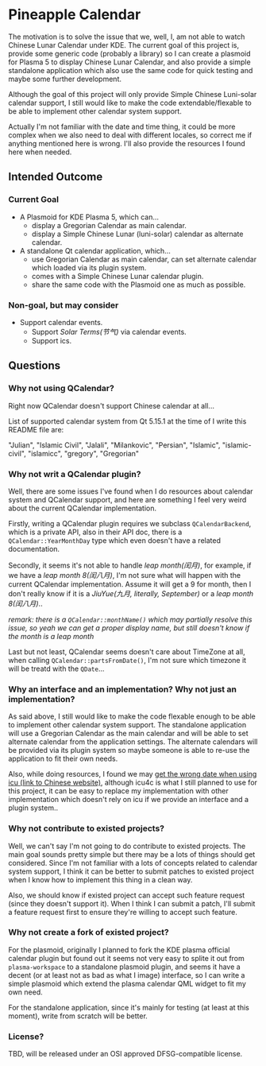 # Pineapple Calendar

The motivation is to solve the issue that we, well, I, am not able to watch Chinese Lunar Calendar under KDE. The current goal of this project is, provide some generic code (probably a library) so I can create a plasmoid for Plasma 5 to display Chinese Lunar Calendar, and also provide a simple standalone application which also use the same code for quick testing and maybe some further development.

Although the goal of this project will only provide Simple Chinese Luni-solar calendar support, I still would like to make the code extendable/flexable to be able to implement other calendar system support.

Actually I'm not familiar with the date and time thing, it could be more complex when we also need to deal with different locales, so correct me if anything mentioned here is wrong. I'll also provide the resources I found here when needed.

## Intended Outcome

### Current Goal

 - A Plasmoid for KDE Plasma 5, which can...
   - display a Gregorian Calendar as main calendar.
   - display a Simple Chinese Lunar (luni-solar) calendar as alternate calendar.
 - A standalone Qt calendar application, which...
   - use Gregorian Calendar as main calendar, can set alternate calendar which loaded via its plugin system.
   - comes with a Simple Chinese Lunar calendar plugin.
   - share the same code with the Plasmoid one as much as possible.

### Non-goal, but may consider

 - Support calendar events.
   - Support *Solar Terms(节气)* via calendar events.
   - Support ics.

## Questions

### Why not using QCalendar?

Right now QCalendar doesn't support Chinese calendar at all...

List of supported calendar system from Qt 5.15.1 at the time of I write this README file are:

"Julian", "Islamic Civil", "Jalali", "Milankovic", "Persian", "Islamic", "islamic-civil", "islamicc", "gregory", "Gregorian"

### Why not writ a QCalendar plugin?

Well, there are some issues I've found when I do resources about calendar system and QCalendar support, and here are something I feel very weird about the current QCalendar implementation.

Firstly, writing a QCalendar plugin requires we subclass `QCalendarBackend`, which is a private API, also in their API doc, there is a `QCalendar::YearMonthDay` type which even doesn't have a related documentation.

Secondly, it seems it's not able to handle *leap month(闰月)*, for example, if we have a *leap month 8(闰八月)*, I'm not sure what will happen with the current QCalendar implementation. Assume it will get a 9 for month, then I don't really know if it is a *JiuYue(九月, literally, September)* or a *leap month 8(闰八月)*..

*remark: there is a `QCalendar::monthName()` which may partially resolve this issue, so yeah we can get a proper display name, but still doesn't know if the month is a leap month*

Last but not least, QCalendar seems doesn't care about TimeZone at all, when calling `QCalendar::partsFromDate()`, I'm not sure which timezone it will be treatd with the `QDate`...

### Why an interface and an implementation? Why not just an implementation?

As said above, I still would like to make the code flexable enough to be able to implement other calendar system support. The standalone application will use a Gregorian Calendar as the main calendar and will be able to set alternate calendar from the application settings. The alternate calendars will be provided via its plugin system so maybe someone is able to re-use the application to fit their own needs.

Also, while doing resources, I found we may [get the wrong date when using icu (link to Chinese website)](https://www.v2ex.com/t/505601), although icu4c is what I still planned to use for this project, it can be easy to replace my implementation with other implementation which doesn't rely on icu if we provide an interface and a plugin system..

### Why not contribute to existed projects?

Well, we can't say I'm not going to do contribute to existed projects. The main goal sounds pretty simple but there may be a lots of things should get considered. Since I'm not familiar with a lots of concepts related to calendar system support, I think it can be better to submit patches to existed project when I know how to implement this thing in a clean way.

Also, we should know if existed project can accept such feature request (since they doesn't support it). When I think I can submit a patch, I'll submit a feature request first to ensure they're willing to accept such feature.

### Why not create a fork of existed project?

For the plasmoid, originally I planned to fork the KDE plasma official calendar plugin but found out it seems not very easy to splite it out from `plasma-workspace` to a standalone plasmoid plugin, and seems it have a decent (or at least not as bad as what I image) interface, so I can write a simple plasmoid which extend the plasma calendar QML widget to fit my own need.

For the standalone application, since it's mainly for testing (at least at this moment), write from scratch will be better.

### License?

TBD, will be released under an OSI approved DFSG-compatible license.
